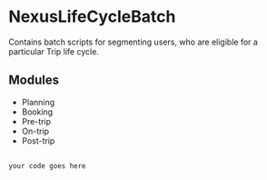 # NexusLifeCycleBatch
Contains batch scripts for segmenting users, who are eligible for a particular Trip life cycle. 

## Modules
* Planning
* Booking
* Pre-trip
* On-trip
* Post-trip


## 

```bash
your code goes here
```

